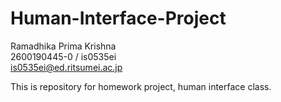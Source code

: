 # Human-Interface-Project

Ramadhika Prima Krishna</br>
2600190445-0 / is0535ei</br>
is0535ei@ed.ritsumei.ac.jp</br>

This is repository for homework project, human interface class. 

